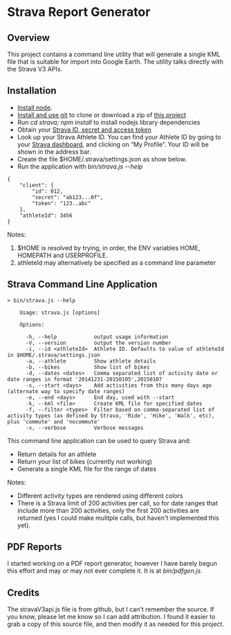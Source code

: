 Strava Report Generator
=======================

Overview
--------

This project contains a command line utility that will generate a single KML file that is suitable for import
into Google Earth. The utility talks directly with the Strava V3 APIs.

Installation
------------

* [Install node](http://nodejs.org/download/).
* [Install and use git](http://git-scm.com/downloads) to clone or download a zip of [this project](https://github.com/jpravetz/strava)
* Run _cd strava; npm install_ to install nodejs library dependencies
* Obtain your [Strava ID, secret and access token](https://www.strava.com/settings/api)
* Look up your Strava Athlete ID. You can find your Athlete ID by going to
your [Strava dashboard](http://www.strava.com/dashboard), and clicking on “My Profile”.
Your ID will be shown in the address bar.
* Create the file $HOME/.strava/settings.json as show below.
* Run the application with _bin/strava.js --help_

```
{
    "client": {
        "id": 012,
        "secret": "ab123...0f",
        "token": "123..abc"
    },
    "athleteId": 3456
}
```


Notes:

1. $HOME is resolved by trying, in order, the ENV variables HOME, HOMEPATH and USERPROFILE.
2. athleteId may alternatively be specified as a command line parameter

Strava Command Line Application
-------------------------------

```
> bin/strava.js --help

    Usage: strava.js [options]

    Options:

      -h, --help            output usage information
      -V, --version         output the version number
      -i, --id <athleteId>  Athlete ID. Defaults to value of athleteId in $HOME/.strava/settings.json
      -a, --athlete         Show athlete details
      -b, --bikes           Show list of bikes
      -d, --dates <dates>   Comma separated list of activity date or date ranges in format '20141231-20150105',20150107
      -s, --start <days>    Add activities from this many days ago (alternate way to specify date ranges)
      -e, --end <days>      End day, used with --start
      -k, --kml <file>      Create KML file for specified dates
      -f, --filter <types>  Filter based on comma-separated list of activity types (as defined by Strava, 'Ride', 'Hike', 'Walk', etc), plus 'commute' and 'nocommute'
      -v, --verbose         Verbose messages
```

This command line application can be used to query Strava and:

* Return details for an athlete
* Return your list of bikes (currently not working)
* Generate a single KML file for the range of dates

Notes:

* Different activity types are rendered using different colors
* There is a Strava limit of 200 activities per call, so for date ranges that include more than 200 activities, only
the first 200 activities are returned (yes I could make mulitple calls, but haven't implemented this yet).

PDF Reports
-----------

I started working on a PDF report generator, however I have barely begun this
effort and may or may not ever complete it. It is at _bin/pdfgen.js_.


Credits
-------

The stravaV3api.js file is from github, but I can't remember the source. If you know, please let me know so I can
add attribution. I found it easier to grab a copy of this source file, and then modify it as needed for this project.